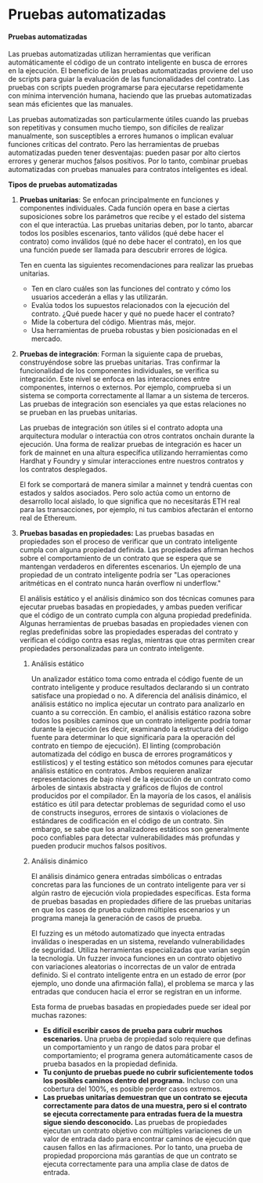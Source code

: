 # Pruebas automatizadas

#### Pruebas automatizadas

Las pruebas automatizadas utilizan herramientas que verifican automáticamente el código de un contrato inteligente en busca de errores en la ejecución. El beneficio de las pruebas automatizadas proviene del uso de scripts para guiar la evaluación de las funcionalidades del contrato. Las pruebas con scripts pueden programarse para ejecutarse repetidamente con mínima intervención humana, haciendo que las pruebas automatizadas sean más eficientes que las manuales.

Las pruebas automatizadas son particularmente útiles cuando las pruebas son repetitivas y consumen mucho tiempo, son difíciles de realizar manualmente, son susceptibles a errores humanos o implican evaluar funciones críticas del contrato. Pero las herramientas de pruebas automatizadas pueden tener desventajas: pueden pasar por alto ciertos errores y generar muchos [f](https://www.contrastsecurity.com/glossary/false-positive)alsos positivos. Por lo tanto, combinar pruebas automatizadas con pruebas manuales para contratos inteligentes es ideal.

**Tipos de pruebas automatizadas**

1.  **Pruebas unitarias**: Se enfocan principalmente en funciones y componentes individuales. Cada función opera en base a ciertas suposiciones sobre los parámetros que recibe y el estado del sistema con el que interactúa. Las pruebas unitarias deben, por lo tanto, abarcar todos los posibles escenarios, tanto válidos (qué debe hacer el contrato) como inválidos (qué no debe hacer el contrato), en los que una función puede ser llamada para descubrir errores de lógica.

    Ten en cuenta las siguientes recomendaciones para realizar las pruebas unitarias.

    * Ten en claro cuáles son las funciones del contrato y cómo los usuarios accederán a ellas y las utilizarán.
    * Evalúa todos los supuestos relacionados con la ejecución del contrato. ¿Qué puede hacer y qué no puede hacer el contrato?
    * Mide la cobertura del código. Mientras más, mejor.
    * Usa herramientas de prueba robustas y bien posicionadas en el mercado.
2.  **Pruebas de integración**:  Forman la siguiente capa de pruebas, construyéndose sobre las pruebas unitarias. Tras confirmar la funcionalidad de los componentes individuales, se verifica su integración. Este nivel se enfoca en las interacciones entre componentes, internos o externos. Por ejemplo, comprueba si un sistema se comporta correctamente al llamar a un sistema de terceros. Las pruebas de integración son esenciales ya que estas relaciones no se prueban en las pruebas unitarias.

    Las pruebas de integración son útiles si el contrato adopta una arquitectura modular o interactúa con otros contratos onchain durante la ejecución. Una forma de realizar pruebas de integración es hacer un fork de mainnet en una altura específica utilizando herramientas como Hardhat y Foundry y simular interacciones entre nuestros contratos y los contratos desplegados.

    El fork se comportará de manera similar a mainnet y tendrá cuentas con estados y saldos asociados. Pero solo actúa como un entorno de desarrollo local aislado, lo que significa que no necesitarás ETH real para las transacciones, por ejemplo, ni tus cambios afectarán el entorno real de Ethereum.
3.  **Pruebas basadas en propiedades:** Las pruebas basadas en propiedades son el proceso de verificar que un contrato inteligente cumpla con alguna propiedad definida. Las propiedades afirman hechos sobre el comportamiento de un contrato que se espera que se mantengan verdaderos en diferentes escenarios. Un ejemplo de una propiedad de un contrato inteligente podría ser "Las operaciones aritméticas en el contrato nunca harán overflow ni underflow."

    El análisis estático y el análisis dinámico son dos técnicas comunes para ejecutar pruebas basadas en propiedades, y ambas pueden verificar que el código de un contrato cumpla con alguna propiedad predefinida. Algunas herramientas de pruebas basadas en propiedades vienen con reglas predefinidas sobre las propiedades esperadas del contrato y verifican el código contra esas reglas, mientras que otras permiten crear propiedades personalizadas para un contrato inteligente.

    1.  Análisis estático

        Un analizador estático toma como entrada el código fuente de un contrato inteligente y produce resultados declarando si un contrato satisface una propiedad o no. A diferencia del análisis dinámico, el análisis estático no implica ejecutar un contrato para analizarlo en cuanto a su corrección. En cambio, el análisis estático razona sobre todos los posibles caminos que un contrato inteligente podría tomar durante la ejecución (es decir, examinando la estructura del código fuente para determinar lo que significaría para la operación del contrato en tiempo de ejecución). El linting (comprobación automatizada del código en busca de errores programáticos y estilísticos) y el testing estático son métodos comunes para ejecutar análisis estático en contratos. Ambos requieren analizar representaciones de bajo nivel de la ejecución de un contrato como árboles de sintaxis abstracta y gráficos de flujos de control producidos por el compilador. En la mayoría de los casos, el análisis estático es útil para detectar problemas de seguridad como el uso de constructs inseguros, errores de sintaxis o violaciones de estándares de codificación en el código de un contrato. Sin embargo, se sabe que los analizadores estáticos son generalmente poco confiables para detectar vulnerabilidades más profundas y pueden producir muchos falsos positivos.
    2.  Análisis dinámico

        El análisis dinámico genera entradas simbólicas o entradas concretas para las funciones de un contrato inteligente para ver si algún rastro de ejecución viola propiedades específicas. Esta forma de pruebas basadas en propiedades difiere de las pruebas unitarias en que los casos de prueba cubren múltiples escenarios y un programa maneja la generación de casos de prueba.

        El fuzzing es un método automatizado que inyecta entradas inválidas o inesperadas en un sistema, revelando vulnerabilidades de seguridad. Utiliza herramientas especializadas que varían según la tecnología. Un fuzzer invoca funciones en un contrato objetivo con variaciones aleatorias o incorrectas de un valor de entrada definido. Si el contrato inteligente entra en un estado de error (por ejemplo, uno donde una afirmación falla), el problema se marca y las entradas que conducen hacia el error se registran en un informe.

        Esta forma de pruebas basadas en propiedades puede ser ideal por muchas razones:

        * **Es difícil escribir casos de prueba para cubrir muchos escenarios.** Una prueba de propiedad solo requiere que definas un comportamiento y un rango de datos para probar el comportamiento; el programa genera automáticamente casos de prueba basados en la propiedad definida.
        * **Tu conjunto de pruebas puede no cubrir suficientemente todos los posibles caminos dentro del programa.** Incluso con una cobertura del 100%, es posible perder casos extremos.
        * **Las pruebas unitarias demuestran que un contrato se ejecuta correctamente para datos de una muestra, pero si el contrato se ejecuta correctamente para entradas fuera de la muestra sigue siendo desconocido.** Las pruebas de propiedades ejecutan un contrato objetivo con múltiples variaciones de un valor de entrada dado para encontrar caminos de ejecución que causen fallos en las afirmaciones. Por lo tanto, una prueba de propiedad proporciona más garantías de que un contrato se ejecuta correctamente para una amplia clase de datos de entrada.
